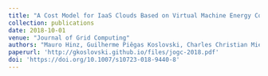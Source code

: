 ```yaml
---
title: "A Cost Model for IaaS Clouds Based on Virtual Machine Energy Consumption"
collection: publications
date: 2018-10-01
venue: "Journal of Grid Computing"
authors: "Mauro Hinz, Guilherme Piêgas Koslovski, Charles Christian Miers, Laércio L. Pilla, Maurício Aronne Pillon"
paperurl: 'http://gkoslovski.github.io/files/jogc-2018.pdf'
doi: 'https://doi.org/10.1007/s10723-018-9440-8'
---
```

